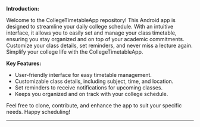 

**Introduction:**

Welcome to the CollegeTimetableApp repository! This Android app is designed to streamline your daily college schedule. With an intuitive interface, it allows you to easily set and manage your class timetable, ensuring you stay organized and on top of your academic commitments. Customize your class details, set reminders, and never miss a lecture again. Simplify your college life with the CollegeTimetableApp.

**Key Features:**
- User-friendly interface for easy timetable management.
- Customizable class details, including subject, time, and location.
- Set reminders to receive notifications for upcoming classes.
- Keeps you organized and on track with your college schedule.

Feel free to clone, contribute, and enhance the app to suit your specific needs. Happy scheduling!

---
